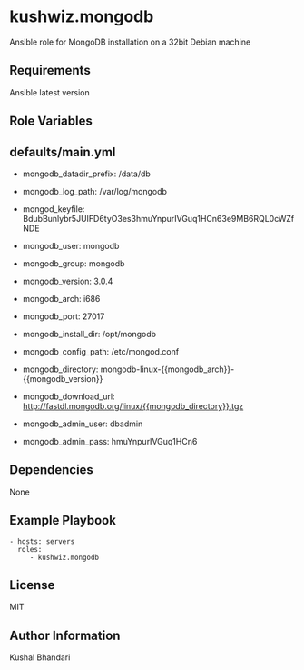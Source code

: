 kushwiz.mongodb
===============

Ansible role for MongoDB installation on a 32bit Debian machine

Requirements
------------

Ansible latest version

Role Variables
--------------

defaults/main.yml
-----------------

- mongodb_datadir_prefix: /data/db
- mongodb_log_path: /var/log/mongodb
- mongod_keyfile: BdubBunlybr5JUIFD6tyO3es3hmuYnpurIVGuq1HCn63e9MB6RQL0cWZfNDE

- mongodb_user: mongodb
- mongodb_group: mongodb

- mongodb_version: 3.0.4
- mongodb_arch: i686
- mongodb_port: 27017
- mongodb_install_dir: /opt/mongodb
- mongodb_config_path: /etc/mongod.conf
- mongodb_directory: mongodb-linux-{{mongodb_arch}}-{{mongodb_version}}
- mongodb_download_url: http://fastdl.mongodb.org/linux/{{mongodb_directory}}.tgz

- mongodb_admin_user: dbadmin
- mongodb_admin_pass: hmuYnpurIVGuq1HCn6

Dependencies
------------
None

Example Playbook
----------------

    - hosts: servers
      roles:
         - kushwiz.mongodb

License
-------

MIT

Author Information
------------------

Kushal Bhandari
